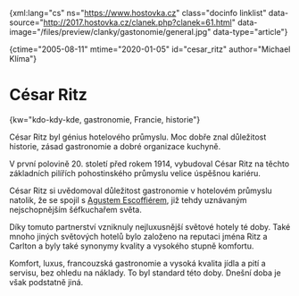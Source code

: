 
{xml:lang="cs" ns="https://www.hostovka.cz" class="docinfo linklist" data-source="http://2017.hostovka.cz/clanek.php?clanek=61.html" data-image="/files/preview/clanky/gastonomie/general.jpg" data-type="article"}

{ctime="2005-08-11" mtime="2020-01-05" id="cesar_ritz" author="Michael Klíma"}

# César Ritz

{kw="kdo-kdy-kde, gastronomie, Francie, historie"}

César Ritz byl génius hotelového průmyslu. Moc dobře znal důležitost historie, zásad gastronomie a dobré organizace kuchyně.

V první polovině 20. století před rokem 1914, vybudoval César Ritz na těchto základních pilířích pohostinského průmyslu velice úspěšnou kariéru.

César Ritz si uvědomoval důležitost gastronomie v hotelovém průmyslu natolik, že se spojil s [Agustem Escoffiérem](auguste_escoffier), již tehdy uznávaným nejschopnějším šéfkuchařem světa.

Díky tomuto partnerství vzniknuly nejluxusnější světové hotely té doby. Také mnoho jiných světových hotelů bylo založeno na reputaci jména Ritz a Carlton a byly také synonymy kvality a vysokého stupně komfortu.

Komfort, luxus, francouzská gastronomie a vysoká kvalita jídla a pití a servisu, bez ohledu na náklady. To byl standard této doby. Dnešní doba je však podstatně jiná.

